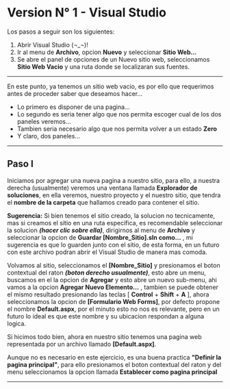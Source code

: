 ﻿# Version N° 1 - Visual Studio

Los pasos a seguir son los siguientes:

1. Abrir Visual Studio (¬_¬)!
2. Ir al menu de **Archivo**, opcion **Nuevo** y seleccionar **Sitio Web...**
3. Se abre el panel de opciones de un Nuevo sitio web, seleccionamos **Sitio Web Vacio** y una ruta donde se localizaran sus fuentes.

---

En este punto, ya tenemos un sitio web vacio, es por ello que requerimos antes de proceder saber que deseamos hacer...

* Lo primero es disponer de una pagina...
* Lo segundo es seria tener algo que nos permita escoger cual de los dos paneles veremos...
* Tambien seria necesario algo que nos permita volver a un estado **Zero**
* Y claro, dos paneles...

---

## Paso I

Iniciamos por agregar una nueva pagina a nuestro sitio, para ello, a nuestra derecha (usualmente) veremos una ventana llamada **Explorador de soluciones**, en ella veremos, nuestro proyecto y el nuestro sitio, que tendra el **nombre de la carpeta** que hallamos creado para contener el sitio.

**Sugerencia:** Si bien tenemos el sitio creado, la solucion no tecnicamente, mas si creamos el sitio en una ruta especifica, es recomendable seleccionar la solucion ***(hacer clic sobre ella)***, dirigirnos al menu de **Archivo** y seleccionar la opcion de **Guardar [Nombre_Sitio].sln como...** , mi sugerencia es que lo guarden junto con el sitio, de esta forma, en un futuro con este archivo podran abrir el Visual Studio de manera mas comoda.

Volvamos al sitio, seleccionamos el **[Nombre_Sitio]** y presionamos el boton contextual del raton ***(boton derecho usualmente)***, esto abre un menu, buscamos en el la opcion de **Agregar** y esto abre un nuevo sub-menu, ahi vamos a la opcion **Agregar Nuevo Elemento...** , tambien se puede obtener el mismo resultado presionando las teclas [ **Control** + **Shift** + **A** ], ahora seleccionamos la opcion de **[Formulario Web Forms]**, por defecto propone el nombre **Default.aspx**, por el minuto esto no nos es relevante, pero en un futuro lo ideal es que este nombre y su ubicacion respondan a alguna logica.

Si hicimos todo bien, ahora en nuestro sitio tenemos una pagina web representada por un archivo llamado **[Default.aspx]**.

Aunque no es necesario en este ejercicio, es una buena practica **"Definir la pagina principal"**, para ello presionamos el boton contextual del raton y del menu seleccionamos la opcion llamada **Establecer como pagina principal**

---

